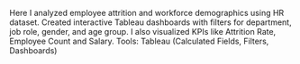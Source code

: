 Here I analyzed employee attrition and workforce demographics using HR dataset. Created interactive Tableau dashboards with filters for department, job role, gender, and age group. 
I also visualized KPIs like Attrition Rate, Employee Count and Salary. Tools: Tableau (Calculated Fields, Filters, Dashboards)
